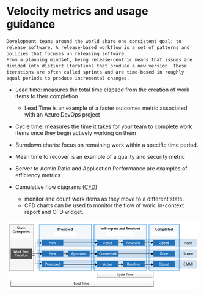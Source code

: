 # Velocity metrics and usage guidance

```
Development teams around the world share one consistent goal: to release software. A release-based workflow is a set of patterns and policies that focuses on releasing software.
From a planning mindset, being release-centric means that issues are divided into distinct iterations that produce a new version. These iterations are often called sprints and are time-boxed in roughly equal periods to produce incremental changes.
```

* Lead time: measures the total time elapsed from the creation of work items to their completion
    * Lead Time is an example of a faster outcomes metric associated with an Azure DevOps project
      
* Cycle time: measures the time it takes for your team to complete work items once they begin actively working on them

* Burndown charts: focus on remaining work within a specific time period.

* Mean time to recover is an example of a quality and security metric
* Server to Admin Ratio and Application Performance are examples of efficiency metrics

* Cumulative flow diagrams ([CFD](https://learn.microsoft.com/en-us/azure/devops/report/dashboards/cumulative-flow?view=azure-devops))
   - monitor and count work items as they move to a different state.
   - CFD charts can be used to monitor the flow of work: in-context report and CFD widget. 




![velocity](https://github.com/dejanu/az104/blob/main/src/velocitymetrics.PNG)
